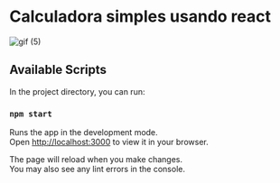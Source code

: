 # Calculadora simples usando react
![gif (5)](https://user-images.githubusercontent.com/98053054/150658221-2bce7084-8a19-4857-aa6e-79c3cf6c7ef4.gif)


## Available Scripts

In the project directory, you can run:

### `npm start`

Runs the app in the development mode.\
Open [http://localhost:3000](http://localhost:3000) to view it in your browser.

The page will reload when you make changes.\
You may also see any lint errors in the console.
